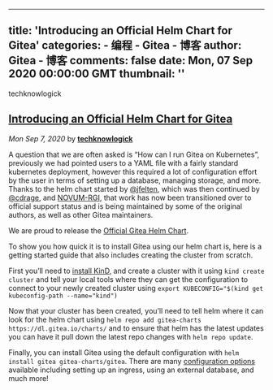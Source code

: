 
---
title: 'Introducing an Official Helm Chart for Gitea'
categories: 
    - 编程
    - Gitea - 博客
author: Gitea - 博客
comments: false
date: Mon, 07 Sep 2020 00:00:00 GMT
thumbnail: ''
---

<div>   
<p> techknowlogick</p>
<h2>
<a href="https://blog.gitea.io/2020/09/introducing-an-official-helm-chart-for-gitea/">
Introducing an Official Helm Chart for Gitea
</a>
</h2>
<p>
<i>Mon Sep 7, 2020</i>
by
<b>
<a href="https://github.com/techknowlogick">
techknowlogick
</a>
</b>
</p>

<p>A question that we are often asked is “How can I run Gitea on Kubernetes”, previously we had pointed users to a YAML file with a fairly standard kubernetes deployment, however this required a lot of configuration effort by the user in terms of setting up a database, managing storage, and more. Thanks to the helm chart started by <a href="https://github.com/jfelten">@jfelten</a>, which was then continued by <a href="https://github.com/cdrage">@cdrage</a>, and <a href="https://github.com/novumrgi">NOVUM-RGI</a>, that work has now been transitioned over to official support status and is being maintained by some of the original authors, as well as other Gitea maintainers.</p>
<p>We are proud to release the <a href="https://gitea.com/gitea/helm-chart/">Official Gitea Helm Chart</a>.</p>
<p>To show you how quick it is to install Gitea using our helm chart is, here is a getting started guide that also includes creating the cluster from scratch.</p>
<p>First you’ll need to <a href="https://github.com/kubernetes-sigs/kind#installation-and-usage">install KinD</a>, and create a cluster with it using <code>kind create cluster</code> and tell your local tools where they can get the configuration to connect to your newly created cluster using <code>export KUBECONFIG="$(kind get kubeconfig-path --name="kind")</code></p>
<p>Now that your cluster has been created, you’ll need to tell helm where it can look for the helm chart using <code>helm repo add gitea-charts https://dl.gitea.io/charts/</code> and to ensure that helm has the latest updates you can have it pull down the latest repo changes with <code>helm repo update</code>.</p>
<p>Finally, you can install Gitea using the default configuration with <code>helm install gitea gitea-charts/gitea</code>. There are many <a href="https://gitea.com/gitea/helm-chart/#configuration">configuration options</a> available including setting up an ingress, using an external database, and much more!</p>





  
</div>
            